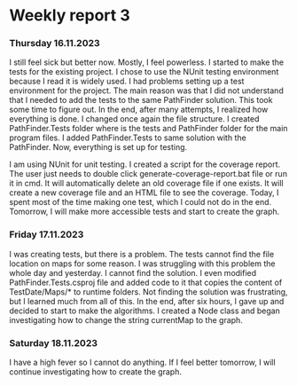 # Weekly report 3

### Thursday 16.11.2023
I still feel sick but better now. Mostly, I feel powerless. I started to make the tests for the existing project. I chose to use the NUnit testing
environment because I read it is widely used. I had problems setting up a test environment for the project. The main reason was that I did
not understand that I needed to add the tests to the same PathFinder solution. This took some time to figure out. In the end, after many attempts, I realized how everything is done. I changed once again the file structure. I created PathFinder.Tests folder where is the tests and PathFinder folder
for the main program files. I added PathFinder.Tests to same solution with the PathFinder. Now, everything is set up for testing.

I am using NUnit for unit testing. I created a script for the coverage report. The user just needs to double click generate-coverage-report.bat file or run it in cmd. It will automatically delete an old coverage file if one exists. It will create a new coverage file and an HTML file to see the coverage. Today, I spent most of the time making one test, which I could not do in the end. Tomorrow, I will make more accessible tests and start to create the 
graph.

### Friday 17.11.2023
I was creating tests, but there is a problem. The tests cannot find the file location on maps for some reason. I was struggling with this problem the whole day and yesterday. I cannot find the solution. I even modified PathFinder.Tests.csproj file and added code to it that copies the content of TestDate/Maps/* to runtime folders. Not finding the solution was frustrating, but I learned much from all of this. In the end, after six hours, I gave up and decided to start to make the algorithms. I created a Node class and began investigating how to change the string currentMap to the graph.

### Saturday 18.11.2023
I have a high fever so I cannot do anything. If I feel better tomorrow, I will continue investigating how to create the graph.